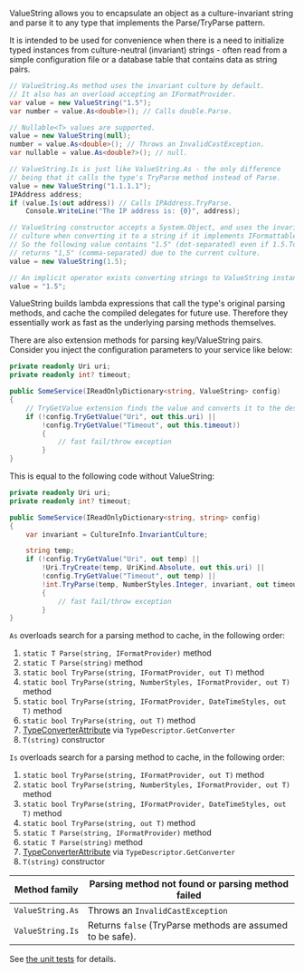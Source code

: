 ValueString allows you to encapsulate an object as a culture-invariant string
and parse it to any type that implements the Parse/TryParse pattern.

It is intended to be used for convenience when there is a need to initialize
typed instances from culture-neutral (invariant) strings - often read from a
simple configuration file or a database table that contains data as string pairs.

```c#
// ValueString.As method uses the invariant culture by default.
// It also has an overload accepting an IFormatProvider.
var value = new ValueString("1.5");
var number = value.As<double>(); // Calls double.Parse.

// Nullable<T> values are supported.
value = new ValueString(null);
number = value.As<double>(); // Throws an InvalidCastException.
var nullable = value.As<double?>(); // null.

// ValueString.Is is just like ValueString.As - the only difference
// being that it calls the type's TryParse method instead of Parse.
value = new ValueString("1.1.1.1");
IPAddress address;
if (value.Is(out address)) // Calls IPAddress.TryParse.
    Console.WriteLine("The IP address is: {0}", address);

// ValueString constructor accepts a System.Object, and uses the invariant
// culture when converting it to a string if it implements IFormattable.
// So the following value contains "1.5" (dot-separated) even if 1.5.ToString()
// returns "1,5" (comma-separated) due to the current culture.
value = new ValueString(1.5);

// An implicit operator exists converting strings to ValueString instances.
value = "1.5";
```

ValueString builds lambda expressions that call the type's original
parsing methods, and cache the compiled delegates for future use.
Therefore they essentially work as fast as the underlying parsing methods themselves.

There are also extension methods for parsing key/ValueString pairs.  
Consider you inject the configuration parameters to your service like below:

```c#
private readonly Uri uri;
private readonly int? timeout;

public SomeService(IReadOnlyDictionary<string, ValueString> config)
{
    // TryGetValue extension finds the value and converts it to the desired type.
    if (!config.TryGetValue("Uri", out this.uri) ||
        !config.TryGetValue("Timeout", out this.timeout))
        {
            // fast fail/throw exception
        }
}
```

This is equal to the following code without ValueString:


```c#
private readonly Uri uri;
private readonly int? timeout;

public SomeService(IReadOnlyDictionary<string, string> config)
{
    var invariant = CultureInfo.InvariantCulture;

    string temp;
    if (!config.TryGetValue("Uri", out temp) ||
        !Uri.TryCreate(temp, UriKind.Absolute, out this.uri) ||
        !config.TryGetValue("Timeout", out temp) ||
        !int.TryParse(temp, NumberStyles.Integer, invariant, out timeout))
        {
            // fast fail/throw exception
        }
}

```

`As` overloads search for a parsing method to cache, in the following order:

1. `static T Parse(string, IFormatProvider)` method
2. `static T Parse(string)` method
3. `static bool TryParse(string, IFormatProvider, out T)` method
4. `static bool TryParse(string, NumberStyles, IFormatProvider, out T)` method
5. `static bool TryParse(string, IFormatProvider, DateTimeStyles, out T)` method
6. `static bool TryParse(string, out T)` method
7. [TypeConverterAttribute][2] via `TypeDescriptor.GetConverter`
8. `T(string)` constructor

`Is` overloads search for a parsing method to cache, in the following order:

1. `static bool TryParse(string, IFormatProvider, out T)` method
2. `static bool TryParse(string, NumberStyles, IFormatProvider, out T)` method
3. `static bool TryParse(string, IFormatProvider, DateTimeStyles, out T)` method
4. `static bool TryParse(string, out T)` method
5. `static T Parse(string, IFormatProvider)` method
6. `static T Parse(string)` method
7. [TypeConverterAttribute][2] via `TypeDescriptor.GetConverter`
8. `T(string)` constructor

| Method family    | Parsing method not found or parsing method failed         |
| ---------------- | --------------------------------------------------------- |
| `ValueString.As` | Throws an `InvalidCastException`                          |
| `ValueString.Is` | Returns `false` (TryParse methods are assumed to be safe).|

See [the unit tests][1] for details.

[1]: tests/ValueStringTests.cs
[2]: https://docs.microsoft.com/dotnet/api/system.componentmodel.typeconverterattribute